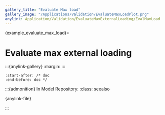 ```yaml
---
gallery_title: "Evaluate Max load"
gallery_image: "/Applications/Validation/EvaluateMaxLoadPlot.png"
anylink: Application/Validation/EvaluateMaxExternalLoading/EvalMaxLoad.main.any
---
```


(example_evaluate_max_load)=
# Evaluate max external loading

:::{anylink-gallery}
:margin:
:::


```{include} ../../../Application/Validation/EvaluateMaxExternalLoading/EvalMaxLoad.main.any
:start-after: /* doc 
:end-before: doc */
```



:::{admonition} In Model Repository:
:class: seealso

{anylink-file}` `

:::
